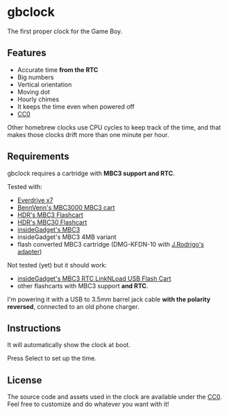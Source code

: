 # gbclock
The first proper clock for the Game Boy.

## Features
* Accurate time **from the RTC**
* Big numbers
* Vertical orientation
* Moving dot
* Hourly chimes
* It keeps the time even when powered off
* [CC0](https://creativecommons.org/share-your-work/public-domain/cc0/)

Other homebrew clocks use CPU cycles to keep track of the time, and that makes those clocks drift more than one minute per hour.

## Requirements

gbclock requires a cartridge with **MBC3 support and RTC**.

Tested with:
* [Everdrive x7](https://krikzz.com/our-products/cartridges/edgbx7.html)
* [BennVenn's MBC3000 MBC3 cart](https://bennvenn.myshopify.com/products/mbc3000-rtc-gbc-cart?variant=39901988454503)
* [HDR's MBC3 Flashcart](https://github.com/HDR/MBC3-Flashcart)
* [HDR's MBC30 Flashcart](https://github.com/HDR/MBC30-Flashcart)
* [insideGadget's MBC3](https://shop.insidegadgets.com/product/gameboy-2mb-32kb-fram-mbc3-with-rtc-flash-cart/) 
* insideGadget's MBC3 4MB variant
* flash converted MBC3 cartridge (DMG-KFDN-10 with [J.Rodrigo's adapter](https://www.jrodrigo.net/project/flash-memory-adapter-for-some-game-boy-cartridges/))

Not tested (yet) but it should work:
* [insideGadget's MBC3 RTC LinkNLoad USB Flash Cart](https://shop.insidegadgets.com/product/gameboy-mbc3-rtc-linknload-usb-flash-cart-works-with-pokemon-games-hacks-like-cc/) 
* other flashcarts with MBC3 support **and RTC**.

I'm powering it with a USB to 3.5mm barrel jack cable **with the polarity reversed**, connected to an old phone charger.

## Instructions

It will automatically show the clock at boot.

Press Select to set up the time.

## License
The source code and assets used in the clock are available under the [CC0](https://creativecommons.org/share-your-work/public-domain/cc0/). Feel free to customize and do whatever you want with it!

